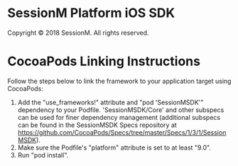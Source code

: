 SessionM Platform iOS SDK
=========
Copyright © 2018 SessionM. All rights reserved.


CocoaPods Linking Instructions
==========

Follow the steps below to link the framework to your application target using CocoaPods:

1. Add the "use_frameworks!" attribute and "pod 'SessionMSDK'" dependency to your Podfile. 'SessionMSDK/Core' and other subspecs can be used for finer dependency management (additional subspecs can be found in the SessionMSDK Specs repository at https://github.com/CocoaPods/Specs/tree/master/Specs/1/3/1/SessionMSDK).
2. Make sure the Podfile's "platform" attribute is set to at least "9.0".
3. Run "pod install".
